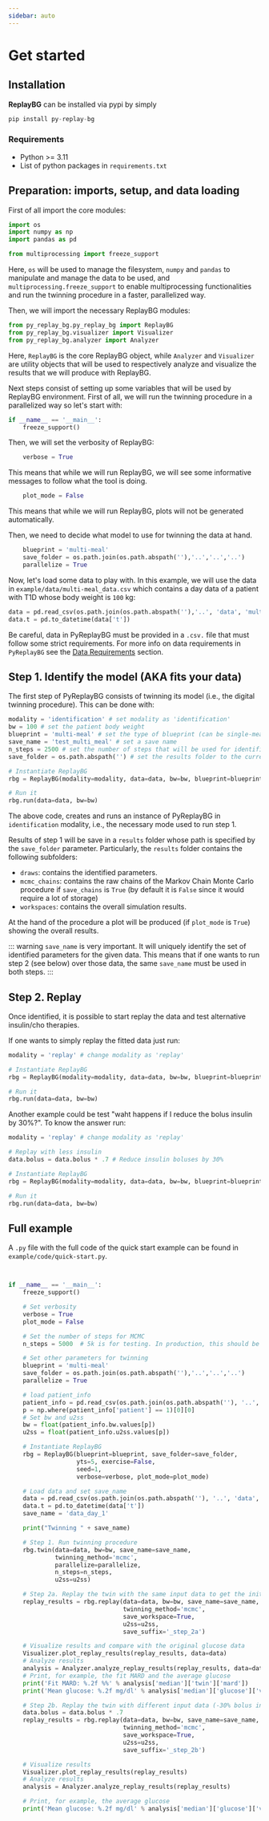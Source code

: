 ```yaml
---
sidebar: auto
---
```

# Get started

## Installation

**ReplayBG** can be installed via pypi by simply 

```python
pip install py-replay-bg
```

### Requirements

* Python >= 3.11
* List of python packages in `requirements.txt`

## Preparation: imports, setup, and data loading 

First of all import the core modules:
```python
import os
import numpy as np
import pandas as pd

from multiprocessing import freeze_support
```

Here, `os` will be used to manage the filesystem, `numpy` and `pandas` to manipulate and manage the data to be used, and
`multiprocessing.freeze_support` to enable multiprocessing functionalities and run the twinning procedure in a faster,
parallelized way. 

Then, we will import the necessary ReplayBG modules:
```python
from py_replay_bg.py_replay_bg import ReplayBG
from py_replay_bg.visualizer import Visualizer
from py_replay_bg.analyzer import Analyzer
```

Here, `ReplayBG` is the core ReplayBG object, while `Analyzer` and `Visualizer` are utility objects that will be used to
respectively analyze and visualize the results that we will produce with ReplayBG.

Next steps consist of setting up some variables that will be used by ReplayBG environment. 
First of all, we will run the twinning procedure in a parallelized way so let's start with:
```python
if __name__ == '__main__':
    freeze_support()
```

Then, we will set the verbosity of ReplayBG:
```python
    verbose = True
```
This means that while we will run ReplayBG, we will see some informative messages to follow what the tool is doing. 
```python
    plot_mode = False
```
This means that while we will run ReplayBG, plots will not be generated automatically. 
 
Then, we need to decide what model to use for twinning the data at hand. 
```python
    blueprint = 'multi-meal'
    save_folder = os.path.join(os.path.abspath(''),'..','..','..')
    parallelize = True
```

Now, let's load some data to play with. In this example, we will use the data in `example/data/multi-meal_data.csv` 
which contains a day data of a patient with T1D whose body weight is `100` kg:

```python
data = pd.read_csv(os.path.join(os.path.abspath(''),'..', 'data', 'multi-meal_example.csv'))
data.t = pd.to_datetime(data['t'])
```

Be careful, data in PyReplayBG must be provided in a `.csv.` file that must follow some strict requirements. For more info
on data requirements in `PyReplayBG` see the [Data Requirements](./data_requirements) 
section.

## Step 1. Identify the model (AKA fits your data)

The first step of PyReplayBG consists of twinning its model (i.e., the digital twinning procedure). This can be done
with:

```python
modality = 'identification' # set modality as 'identification'
bw = 100 # set the patient body weight
blueprint = 'multi-meal' # set the type of blueprint (can be single-meal or multi-meal)
save_name = 'test_multi_meal' # set a save name
n_steps = 2500 # set the number of steps that will be used for identification (for multi-meal it should be at least 100k)
save_folder = os.path.abspath('') # set the results folder to the current folder

# Instantiate ReplayBG
rbg = ReplayBG(modality=modality, data=data, bw=bw, blueprint=blueprint, save_name=save_name, save_folder=save_folder, n_steps=n_steps)

# Run it
rbg.run(data=data, bw=bw)
```

The above code, creates and runs an instance of PyReplayBG in `identification` modality, i.e., the necessary mode used 
to run step 1. 

Results of step 1 will be save in a `results` folder whose path is specified by the `save_folder` parameter.
Particularly, the `results` folder contains the following subfolders:
* `draws`: contains the identified parameters.
* `mcmc_chains`: contains the raw chains of the Markov Chain Monte Carlo procedure if `save_chains` is `True` (by 
default it is `False` since it would require a lot of storage)
* `workspaces`: contains the overall simulation results.

At the hand of the procedure a plot will be produced (if `plot_mode` is `True`) showing the overall results. 

::: warning
`save_name` is very important. It will uniquely identify the set of identified parameters for the given data. This means
that if one wants to run step 2 (see below) over those data, the same `save_name` must be used in both steps.
:::

## Step 2. Replay

Once identified, it is possible to start replay the data and test alternative insulin/cho therapies. 

If one wants to simply replay the fitted data just run:

```python
modality = 'replay' # change modality as 'replay'

# Instantiate ReplayBG
rbg = ReplayBG(modality=modality, data=data, bw=bw, blueprint=blueprint, save_name=save_name, save_folder=save_folder)

# Run it
rbg.run(data=data, bw=bw)
```

Another example could be test "waht happens if I reduce the bolus insulin by 30%?". To know the answer run:
```python
modality = 'replay' # change modality as 'replay'

# Replay with less insulin
data.bolus = data.bolus * .7 # Reduce insulin boluses by 30%

# Instantiate ReplayBG
rbg = ReplayBG(modality=modality, data=data, bw=bw, blueprint=blueprint, save_name=save_name, save_folder=save_folder)

# Run it
rbg.run(data=data, bw=bw)
```
## Full example

A `.py` file with the full code of the quick start example can be found in `example/code/quick-start.py`.

```python


if __name__ == '__main__':
    freeze_support()

    # Set verbosity
    verbose = True
    plot_mode = False

    # Set the number of steps for MCMC
    n_steps = 5000  # 5k is for testing. In production, this should be >= 50k

    # Set other parameters for twinning
    blueprint = 'multi-meal'
    save_folder = os.path.join(os.path.abspath(''),'..','..','..')
    parallelize = True

    # load patient_info
    patient_info = pd.read_csv(os.path.join(os.path.abspath(''), '..', 'data', 'patient_info.csv'))
    p = np.where(patient_info['patient'] == 1)[0][0]
    # Set bw and u2ss
    bw = float(patient_info.bw.values[p])
    u2ss = float(patient_info.u2ss.values[p])

    # Instantiate ReplayBG
    rbg = ReplayBG(blueprint=blueprint, save_folder=save_folder,
                   yts=5, exercise=False,
                   seed=1,
                   verbose=verbose, plot_mode=plot_mode)

    # Load data and set save_name
    data = pd.read_csv(os.path.join(os.path.abspath(''), '..', 'data', 'data_day_1.csv'))
    data.t = pd.to_datetime(data['t'])
    save_name = 'data_day_1'

    print("Twinning " + save_name)

    # Step 1. Run twinning procedure
    rbg.twin(data=data, bw=bw, save_name=save_name,
             twinning_method='mcmc',
             parallelize=parallelize,
             n_steps=n_steps,
             u2ss=u2ss)

    # Step 2a. Replay the twin with the same input data to get the initial conditions for the subsequent day
    replay_results = rbg.replay(data=data, bw=bw, save_name=save_name,
                                twinning_method='mcmc',
                                save_workspace=True,
                                u2ss=u2ss,
                                save_suffix='_step_2a')

    # Visualize results and compare with the original glucose data
    Visualizer.plot_replay_results(replay_results, data=data)
    # Analyze results
    analysis = Analyzer.analyze_replay_results(replay_results, data=data)
    # Print, for example, the fit MARD and the average glucose
    print('Fit MARD: %.2f %%' % analysis['median']['twin']['mard'])
    print('Mean glucose: %.2f mg/dl' % analysis['median']['glucose']['variability']['mean_glucose'])

    # Step 2b. Replay the twin with different input data (-30% bolus insulin) to experiment how glucose changes
    data.bolus = data.bolus * .7
    replay_results = rbg.replay(data=data, bw=bw, save_name=save_name,
                                twinning_method='mcmc',
                                save_workspace=True,
                                u2ss=u2ss,
                                save_suffix='_step_2b')

    # Visualize results
    Visualizer.plot_replay_results(replay_results)
    # Analyze results
    analysis = Analyzer.analyze_replay_results(replay_results)

    # Print, for example, the average glucose
    print('Mean glucose: %.2f mg/dl' % analysis['median']['glucose']['variability']['mean_glucose'])

```
